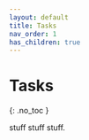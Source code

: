 ```yaml
---
layout: default
title: Tasks
nav_order: 1
has_children: true
---
```


# Tasks
{: .no_toc }

stuff stuff stuff.
